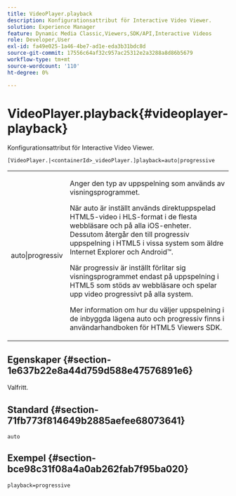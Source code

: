 ```yaml
---
title: VideoPlayer.playback
description: Konfigurationsattribut för Interactive Video Viewer.
solution: Experience Manager
feature: Dynamic Media Classic,Viewers,SDK/API,Interactive Videos
role: Developer,User
exl-id: fa49e025-1a46-4be7-ad1e-eda3b31bdc8d
source-git-commit: 17556c64af32c957ac25312e2a3288a8d86b5679
workflow-type: tm+mt
source-wordcount: '110'
ht-degree: 0%

---
```


# VideoPlayer.playback{#videoplayer-playback}

Konfigurationsattribut för Interactive Video Viewer.

`[VideoPlayer.|<containerId>_videoPlayer.]playback=auto|progressive`

<table id="table_441553CD34C94A58A9D7CBF772DEDDB6"> 
 <tbody> 
  <tr> 
   <td colname="col1"> <p> <span class="codeph"> auto|progressiv</span> </p> </td> 
   <td colname="col2"> <p> Anger den typ av uppspelning som används av visningsprogrammet. </p> <p>När <span class="codeph"> auto</span> är inställt används direktuppspelad HTML5-video i HLS-format i de flesta webbläsare och på alla iOS-enheter. Dessutom återgår den till progressiv uppspelning i HTML5 i vissa system som äldre Internet Explorer och Android™. </p> <p>När <span class="codeph"> progressiv</span> är inställt förlitar sig visningsprogrammet endast på uppspelning i HTML5 som stöds av webbläsare och spelar upp video progressivt på alla system. </p> <p>Mer information om hur du väljer uppspelning i de inbyggda lägena <span class="codeph"> auto</span> och <span class="codeph"> progressiv </span> finns i användarhandboken för HTML5 Viewers SDK. </p> </td> 
  </tr> 
 </tbody> 
</table>

## Egenskaper {#section-1e637b22e8a44d759d588e47576891e6}

Valfritt.

## Standard {#section-71fb773f814649b2885aefee68073641}

`auto`

## Exempel {#section-bce98c31f08a4a0ab262fab7f95ba020}

`playback=progressive`
